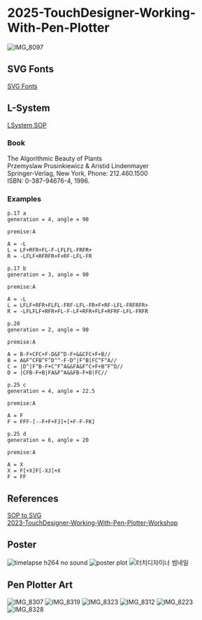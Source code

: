 # 2025-TouchDesigner-Working-With-Pen-Plotter

![IMG_8097](https://github.com/user-attachments/assets/07d9a714-ed65-4b05-b883-72a9d8223ff7)

## SVG Fonts
[SVG Fonts](https://gitlab.com/oskay/svg-fonts)

## L-System
[LSystem SOP](https://docs.derivative.ca/LSystem_SOP)

### Book
The Algorithmic Beauty of Plants    
Przemyslaw Prusinkiewicz & Aristid Lindenmayer    
Springer-Verlag, New York, Phone: 212.460.1500    
ISBN: 0-387-94676-4, 1996.    

### Examples
```
p.17 a
generation = 4, angle = 90

premise:A

A = -L
L = LF+RFR+FL-F-LFLFL-FRFR+
R = -LFLF+RFRFR+F+RF-LFL-FR
```

```
p.17 b
generation = 3, angle = 90

premise:A

A = -L
L = LFLF+RFR+FLFL-FRF-LFL-FR+F+RF-LFL-FRFRFR+
R = -LFLFLF+RFR+FL-F-LF+RFR+FLF+RFRF-LFL-FRFR
```

```
p.20
generation = 2, angle = 90

premise:A

A = B-F+CFC+F-D&F^D-F+&&CFC+F+B//
B = A&F^CFB^F^D^^-F-D^|F^B|FC^F^A//
C = |D^|F^B-F+C^F^A&&FA&F^C+F+B^F^D//
D = |CFB-F+B|FA&F^A&&FB-F+B|FC//
```

```
p.25 c
generation = 4, angle = 22.5

premise:A

A = F
F = FFF-[--F+F+FJ]+[+F-F-FK]
```

```
p.25 d
generation = 6, angle = 20

premise:A

A = X
X = F[+X]F[-XJ]+X
F = FF
```

## References
[SOP to SVG](https://github.com/raganmd/touchdesigner-sop-to-svg)    
[2023-TouchDesigner-Working-With-Pen-Plotter-Workshop](https://github.com/gwangyu-lee/2023-TouchDesigner-Working-With-Pen-Plotter-Workshop?tab=readme-ov-file)

## Poster
![timelapse h264 no sound](https://github.com/user-attachments/assets/490233bf-7ed0-4d6b-b664-899bad4957b6)
![poster plot](https://github.com/user-attachments/assets/2046cf89-ffe6-4c16-85bb-140ce6327259)
![터치디자이너 썸네일](https://github.com/user-attachments/assets/aca1f2d4-165a-4171-879d-00e92b9e4ddd)

## Pen Plotter Art

![IMG_8307](https://github.com/user-attachments/assets/fc5276c9-04f2-4b1e-a8f2-4fcbe135562c)
![IMG_8319](https://github.com/user-attachments/assets/aa176c19-3a32-403f-8153-a72e74d3b75d)
![IMG_8323](https://github.com/user-attachments/assets/2efc320a-8c3a-4413-970a-3cc887fb32fd)
![IMG_8312](https://github.com/user-attachments/assets/a410a85f-63f8-4196-96a1-6ebeea8ed9a2)
![IMG_8223](https://github.com/user-attachments/assets/f262aff0-97f1-420e-bbc5-222f65bac000)
![IMG_8328](https://github.com/user-attachments/assets/97985f24-2800-43f6-8f13-f28ef6c0d764)


